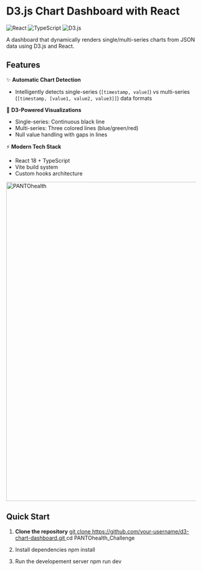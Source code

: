 # D3.js Chart Dashboard with React

![React](https://img.shields.io/badge/react-%2320232a.svg?style=for-the-badge&logo=react&logoColor=%2361DAFB)
![TypeScript](https://img.shields.io/badge/typescript-%23007ACC.svg?style=for-the-badge&logo=typescript&logoColor=white)
![D3.js](https://img.shields.io/badge/d3.js-F9A03C?style=for-the-badge&logo=d3.js&logoColor=white)

A dashboard that dynamically renders single/multi-series charts from JSON data using D3.js and React.

## Features

✨ **Automatic Chart Detection**  
- Intelligently detects single-series (`[timestamp, value]`) vs multi-series (`[timestamp, [value1, value2, value3]]`) data formats

🎨 **D3-Powered Visualizations**  
- Single-series: Continuous black line  
- Multi-series: Three colored lines (blue/green/red)  
- Null value handling with gaps in lines  

⚡ **Modern Tech Stack**  
- React 18 + TypeScript  
- Vite build system  
- Custom hooks architecture  
<img width="622" height="844" alt="PANTOhealth" src="https://github.com/user-attachments/assets/46a325a0-beaf-41fa-a87d-c3dd56fae227" />

## Quick Start

1. **Clone the repository**
[   git clone https://github.com/your-username/d3-chart-dashboard.git
](https://github.com/MT1366/PANTOhealth_Challenge.git)
cd PANTOhealth_Challenge

2. Install dependencies
npm install

3. Run the developement server
npm run dev


